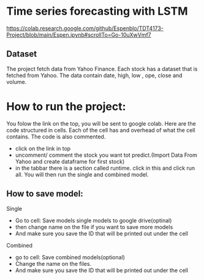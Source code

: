 # Time series forecasting with LSTM

https://colab.research.google.com/github/Espenblo/TDT4173-Project/blob/main/Espen.ipynb#scrollTo=Go-10uXwVmf7

## Dataset
The project fetch data from Yahoo Finance. Each stock has a dataset that is fetched from Yahoo. The data contain date, high, low , ope, close and volume.

# How to run the project:
You folow the link on the top, you will be sent to google colab. 
Here are the code structured in cells. 
Each of the cell has and overhead of what the cell contains. The code is also commented.

- click on the link in top
- uncomment/ comment the stock you want tot predict.(Import Data From Yahoo and create dataframe for first stock) 
- in the tabbar there is a section called runtime. click in this and click run all. You will then run the single and combined model.

## How to save model:
Single
- Go to cell: Save models single models to google drive(optinal)
- then change name on the file if you want to save more models
- And make sure you save the ID that will be printed out under the cell

Combined
- go to cell: Save combined models(optional)
- Change the name on the files.
- And make sure you save the ID that will be printed out under the cell